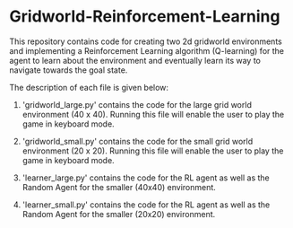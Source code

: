 # Gridworld-Reinforcement-Learning

This repository contains code for creating two 2d gridworld environments and implementing a Reinforcement Learning algorithm (Q-learning) for the agent to learn about the environment and eventually learn its way to navigate towards the goal state.

The description of each file is given below:

1. 'gridworld_large.py' contains the code for the large grid world environment (40 x 40). Running this file will enable the user to play the game in keyboard mode.

2. 'gridworld_small.py' contains the code for the small grid world environment (20 x 20). Running this file will enable the user to play the game in keyboard mode.


3. 'learner_large.py' contains the code for the RL agent as well as the Random Agent for the smaller (40x40) environment.

4. 'learner_small.py' contains the code for the RL agent as well as the Random Agent for the smaller (20x20) environment.
